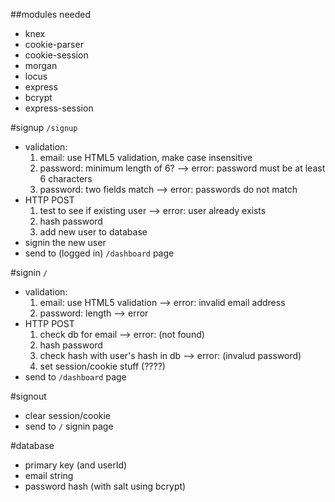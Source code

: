 ##modules needed
- knex
- cookie-parser
- cookie-session
- morgan
- locus
- express
- bcrypt
- express-session

#signup `/signup`
- validation:
	1. email: use HTML5 validation, make case insensitive
	2. password: minimum length of 6? --> error: password must be at least 6 characters
	3. password: two fields match --> error: passwords do not match
- HTTP POST
	1. test to see if existing user --> error: user already exists
	2. hash password
	3. add new user to database
- signin the new user
- send to (logged in) `/dashboard` page

#signin `/`
- validation:
	1. email: use HTML5 validation --> error: invalid email address
	2. password: length --> error
- HTTP POST
	1. check db for email --> error: (not found)
	2. hash password
	3. check hash with user's hash in db --> error: (invalud password)
	4. set session/cookie stuff (????)
- send to `/dashboard` page

#signout
- clear session/cookie
- send to `/` signin page

#database
- primary key (and userId)
- email string
- password hash (with salt using bcrypt)